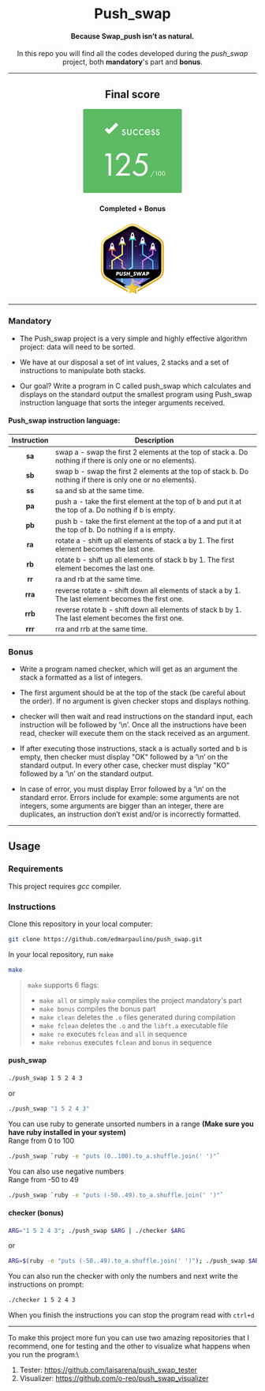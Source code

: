 <h1 align=center>
	<b>Push_swap</b>
</h1>

<h4 align=center>
	Because Swap_push isn’t as natural.
</h4>

<p align=center>
	In this repo you will find all the codes developed during the <i>push_swap</i> project, both <b>mandatory</b>'s part and <b>bonus</b>.
</p>

---

<div align=center>
<h2>
	Final score
</h2>
<img src=https://github.com/edmarpaulino/42projects_pics/blob/master/score_125.png alt=edpaulin's 42Project Score/>
<h4>Completed + Bonus</h4>
<img src=https://github.com/edmarpaulino/42projects_pics/blob/master/push_swapm.png alt=edpaulin's 42Project Badge/>
</div>

---

### Mandatory

* The Push_swap project is a very simple and highly effective algorithm project: data will need to be sorted.

* We have at our disposal a set of int values, 2 stacks and a set of instructions to manipulate both stacks.

* Our goal? Write a program in C called push_swap which calculates and displays on the standard output the smallest program using Push_swap instruction language that sorts the integer arguments received.


#### Push_swap instruction language:

| Instruction | Description|
|:-:|-|
| **sa** | swap a - swap the first 2 elements at the top of stack a. Do nothing if there is only one or no elements). |
| **sb** | swap b - swap the first 2 elements at the top of stack b. Do nothing if there is only one or no elements). |
| **ss** | sa and sb at the same time. |
| **pa** | push a - take the first element at the top of b and put it at the top of a. Do nothing if b is empty. |
| **pb** | push b - take the first element at the top of a and put it at the top of b. Do nothing if a is empty. |
| **ra** | rotate a - shift up all elements of stack a by 1. The first element becomes the last one. |
| **rb** | rotate b - shift up all elements of stack b by 1. The first element becomes the last one.
| **rr** | ra and rb at the same time. |
| **rra** | reverse rotate a - shift down all elements of stack a by 1. The last element becomes the first one. |
| **rrb** | reverse rotate b - shift down all elements of stack b by 1. The last element becomes the first one. |
| **rrr** | rra and rrb at the same time. |

### Bonus

* Write a program named checker, which will get as an argument the stack a formatted as a list of integers.

* The first argument should be at the top of the stack (be careful about the order). If no argument is given checker stops and displays nothing.

* checker will then wait and read instructions on the standard input, each instruction will be followed by ’\n’. Once all the instructions have been read, checker will execute them on the stack received as an argument.

* If after executing those instructions, stack a is actually sorted and b is empty, then checker must display "OK" followed by a ’\n’ on the standard output. In every other case, checker must display "KO" followed by a ’\n’ on the standard output.

* In case of error, you must display Error followed by a ’\n’ on the standard error.
Errors include for example: some arguments are not integers, some arguments are bigger than an integer, there are duplicates, an instruction don’t exist and/or is incorrectly formatted.


---
<h2>
Usage
</h2>

### Requirements

This project requires *gcc* compiler.

### Instructions

Clone this repository in your local computer:

```sh
git clone https://github.com/edmarpaulino/push_swap.git
```

In your local repository, run `make`

```sh
make 
```

> `make` supports 6 flags: 
> - `make all` or simply `make` compiles the project mandatory's part
> - `make bonus` compiles the bonus part
> - `make clean` deletes the `.o` files generated during compilation
> - `make fclean` deletes the `.o` and the `libft.a` executable file
> - `make re` executes `fclean` and `all` in sequence
> - `make rebonus` executes `fclean` and `bonus` in sequence

#### push_swap
```sh
./push_swap 1 5 2 4 3
```
or
```sh
./push_swap "1 5 2 4 3"
```

You can use ruby to generate unsorted numbers in a range **(Make sure you have ruby installed in your system)**\
Range  from 0 to 100
```sh
./push_swap `ruby -e "puts (0..100).to_a.shuffle.join(' ')"`
```
You can also use negative numbers\
Range  from -50 to 49
```sh
./push_swap `ruby -e "puts (-50..49).to_a.shuffle.join(' ')"`
```

#### checker (bonus)
```sh
ARG="1 5 2 4 3"; ./push_swap $ARG | ./checker $ARG
```
or
```sh
ARG=$(ruby -e "puts (-50..49).to_a.shuffle.join(' ')"); ./push_swap $ARG | ./checker $ARG
```

You can also run the checker with only the numbers and next write the instructions on prompt:
```sh
./checker 1 5 2 4 3
```
When you finish the instructions you can stop the program read with `ctrl+d`

---
To make this project more fun you can use two amazing repositories that I recommend, one for testing and the other to visualize what happens when you run the program:\
1. Tester: https://github.com/laisarena/push_swap_tester
2. Visualizer: https://github.com/o-reo/push_swap_visualizer
